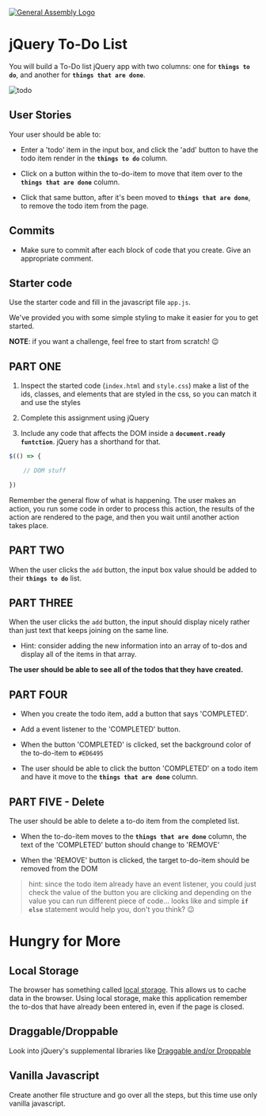 [![General Assembly Logo](https://camo.githubusercontent.com/1a91b05b8f4d44b5bbfb83abac2b0996d8e26c92/687474703a2f2f692e696d6775722e636f6d2f6b6538555354712e706e67)](https://generalassemb.ly)

# jQuery To-Do List

You will build a To-Do list jQuery app with two columns: one for **`things to do`**, and another for **`things that are done`**.

![todo](https://i.imgur.com/usMkA4g.png)

## User Stories
Your user should be able to:

* Enter a 'todo' item in the input box, and click the 'add' button to have the todo item render in the **`things to do`** column.

* Click on a button within the to-do-item to move that item over to the **`things that are done`** column.

* Click that same button, after it's been moved to **`things that are done`**, to remove the todo item from the page.

## Commits

- Make sure to commit after each block of code that you create. Give an appropriate comment.

## Starter code
Use the starter code and fill in the javascript file `app.js`.

We've provided you with some simple styling to make it easier for you to get started.


**NOTE**: if you want a challenge, feel free to start from scratch! :wink:


## PART ONE

1. Inspect the started code (`index.html` and `style.css`) make a list of the ids, classes, and elements that are styled in the css, so you can match it and use the styles

2. Complete this assignment using jQuery

3. Include any code that affects the DOM inside a **`document.ready funtction`**. jQuery has a shorthand for that.

```js
$(() => {

	// DOM stuff

})
```
Remember the general flow of what is happening. The user makes an action, you run some code in order to process this action, the results of the action are rendered to the page, and then you wait until another action takes place.

## PART TWO

When the user clicks the `add` button, the input box value should be added to their **`things to do`** list.

## PART THREE
When the user clicks the `add` button, the input should display nicely rather than just text that keeps joining on the same line.

* Hint: consider adding the new information into an array of to-dos and display all of the items in that array.

**The user should be able to see all of the todos that they have created.**

## PART FOUR

* When you create the todo item, add a button that says 'COMPLETED'.

* Add a event listener to the 'COMPLETED' button.

* When the button 'COMPLETED' is clicked, set the background color of the to-do-item to `#ED6495`

<!-- > * Hints: `$(event.currentTarget)`, `.parent()` -->

* The user should be able to click the button 'COMPLETED' on a todo item and have it move to the **`things that are done`** column.


## PART FIVE - Delete

The user should be able to delete a to-do item from the completed list.

* When the to-do-item moves to the **`things that are done`** column, the text of the 'COMPLETED' button should change to 'REMOVE'

* When the 'REMOVE' button is clicked, the target to-do-item should be removed from the DOM 

> hint: since the todo item already have an event listener, you could just check the value of the button you are clicking and depending on the value you can run different piece of code... looks like and simple **`if else`** statement would help you, don't you think? :wink:


# Hungry for More

## Local Storage

The browser has something called [local storage](https://developer.mozilla.org/en-US/docs/Web/Guide/API/DOM/Storage). This allows us to cache data in the browser. Using local storage, make this application remember the to-dos that have already been entered in, even if the page is closed.

## Draggable/Droppable

Look into jQuery's supplemental libraries like [Draggable and/or Droppable](https://jqueryui.com/droppable/)

## Vanilla Javascript
Create another file structure and go over all the steps, but this time use only vanilla javascript.